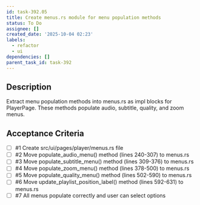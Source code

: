 ```yaml
---
id: task-392.05
title: Create menus.rs module for menu population methods
status: To Do
assignee: []
created_date: '2025-10-04 02:23'
labels:
  - refactor
  - ui
dependencies: []
parent_task_id: task-392
---
```


## Description

<!-- SECTION:DESCRIPTION:BEGIN -->
Extract menu population methods into menus.rs as impl blocks for PlayerPage. These methods populate audio, subtitle, quality, and zoom menus.
<!-- SECTION:DESCRIPTION:END -->

## Acceptance Criteria
<!-- AC:BEGIN -->
- [ ] #1 Create src/ui/pages/player/menus.rs file
- [ ] #2 Move populate_audio_menu() method (lines 240-307) to menus.rs
- [ ] #3 Move populate_subtitle_menu() method (lines 309-376) to menus.rs
- [ ] #4 Move populate_zoom_menu() method (lines 378-500) to menus.rs
- [ ] #5 Move populate_quality_menu() method (lines 502-590) to menus.rs
- [ ] #6 Move update_playlist_position_label() method (lines 592-631) to menus.rs
- [ ] #7 All menus populate correctly and user can select options
<!-- AC:END -->
